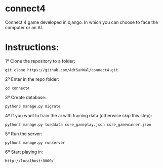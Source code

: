 # connect4

Connect 4 game developed in django. In which you can choose to face the computer or an AI.

Instructions:
=

1º Clone the repository to a folder:

    git clone https://github.com/AdrSanWal/connect4.git

2º Enter in the repo folder:

    cd connect4

3º Create database:

    python3 manage.py migrate

4º If you want to train the ai with training data (otherwise skip this step):

    python3 manage.py loaddata core_gameplay.json core_gamewinner.json

5º Run the server:

    python3 manage.py runserver

6º Start playing in:

    http://localhost:8000/
